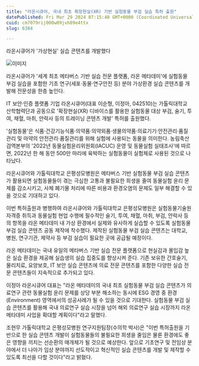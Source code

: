 ```yaml
---
title: "라온시큐어, 국내 최초 확장현실(XR) 기반 실험동물 부검 실습 특허 출원"
datePublished: Fri Mar 29 2024 07:15:40 GMT+0000 (Coordinated Universal Time)
cuid: cm7079rij000w09jvh89e4ttx
slug: 6384

---
```



라온시큐어가 '가상현실' 실습 콘텐츠를 개발했다

![이미지](https://cdn.hashnode.com/res/hashnode/image/upload/v1739261297126/8aad26cd-2e3b-4cd2-a5f2-a6e69b26f881.jpeg)

라온시큐어가 '세계 최초 메타버스 기반 실습 전문 플랫폼, 라온 메타데미'에 실험동물 부검 실습을 포함한 기초 연구(세포·동물·연구안전 등) 분야 가상환경 실습 콘텐츠를 개발해 전문성을 한층 높인다.

IT 보안·인증 플랫폼 기업 라온시큐어(대표 이순형, 이정아, 042510)는 가톨릭대학교 산학협력단과 공동으로 '확장현실(XR) 디바이스를 활용한 실험동물 대상 부검, 술기, 투여, 채혈, 마취, 안락사 등의 트레이닝 콘텐츠 개발' 특허를 출원했다.

'실험동물'은 식품·건강기능식품·의약품·의약외품·생물의약품·의료기기·안전관리·품질관리 및 마약의 안전관리·품질관리를 위해 실험에 사용되는 동물을 의미한다. 농림축산검역본부의 '2022년 동물실험윤리위원회(IACUC) 운영 및 동물실험 실태조사'에 따르면, 2022년 한 해 동안 500만 마리에 육박하는 실험동물이 실험체로 사용된 것으로 나타났다.

라온시큐어와 가톨릭대학교 은평성모병원은 메타버스 기반 실험동물 부검 실습 콘텐츠가 활용되면 실험동물들이 겪는 극심한 고통과 불필요한 희생을 줄여 동물실험 윤리 문제를 감소시키고, 사체 폐기물 처리에 따른 비용과 환경오염의 문제도 일부 해결할 수 있을 것으로 기대하고 있다.

이번 특허출원과 병행하여 라온시큐어와 가톨릭대학교 은평성모병원은 실험동물기술원 자격증 취득과 동물실험 현업 수행에 필수적인 술기, 투여, 채혈, 마취, 부검, 안락사 등의 항목을 라온 메타데미 내 가상 환경에서 실제와 유사하게 실습할 수 있도록 실험동물 부검 실습 콘텐츠 공동 제작에 착수했다. 제작된 실험동물 부검 실습 콘텐츠는 대학교, 병원, 연구기관, 제약사 등 부검 실습이 필요한 곳에 공급될 예정이다.

라온 메타데미는 국내 유일의 메타버스 기반 실습 전문 플랫폼으로 현실감과 몰입감 높은 실습 환경을 제공해 실습생의 실습 집중도를 향상시켜 준다. 기존 보유한 간호술기, 물리치료, 요양보호, IT 보안 실습 콘텐츠에 의료 전문 콘텐츠를 포함한 다양한 실습 전문 콘텐츠들이 지속적으로 추가되고 있다.

이정아 라온시큐어 대표는 "라온 메타데미의 국내 최초 실험동물 부검 실습 콘텐츠가 의료연구 관련 동물실험 윤리 문제를 상당 부분 해소하는 동시에 ESG 경영 중 환경(Environment) 영역에서의 성공사례가 될 수 있을 것으로 기대한다. 실험동물 부검 실습 콘텐츠를 활용해 국내 의료연구 실습 시장을 넘어 해외 의료연구 실습 시장까지 라온 메타데미 사업을 확대할 계획이다"라고 말했다.

조현무 가톨릭대학교 은평성모병원 연구지원팀장(수의학 박사)은 "이번 특허출원을 기반으로 한 실습 콘텐츠 개발이 실험동물들의 불필요한 희생을 줄임은 물론 환경에도 좋은 영향을 끼치는 선순환의 매개체가 될 것으로 예상한다. 앞으로 기초연구 및 전임상 분야에서 더 나아가 임상 분야까지 선도적이고 혁신적인 실습 콘텐츠를 개발 및 제작할 수 있도록 최선을 다할 것이다"라고 밝혔다.